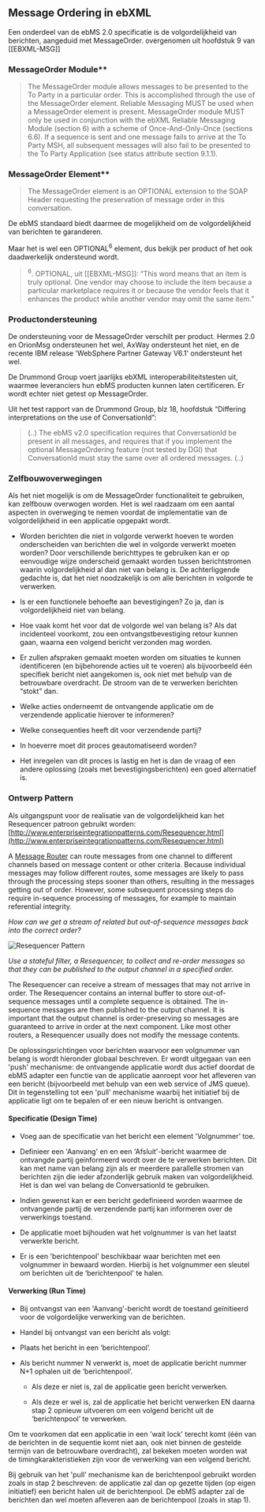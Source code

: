 ## Message Ordering in ebXML

Een onderdeel van de ebMS 2.0 specificatie is de volgordelijkheid van berichten, aangeduid met MessageOrder. overgenomen uit hoofdstuk 9 van [[EBXML-MSG]]

### MessageOrder Module**

> The MessageOrder module allows messages to be presented to the To Party in a particular order. This is accomplished through the use of the MessageOrder element. Reliable Messaging MUST be used when a MessageOrder element is present.
> MessageOrder module MUST only be used in conjunction with the ebXML Reliable Messaging Module (section 6) with a scheme of Once-And-Only-Once (sections 6.6). If a sequence is sent and one message fails to arrive at the To Party MSH, all subsequent messages will also fail to be presented to the To Party Application (see status attribute section 9.1.1).

### MessageOrder Element**

> The MessageOrder element is an OPTIONAL extension to the SOAP Header requesting the preservation of message order in this conversation.

De ebMS standaard biedt daarmee de mogelijkheid om de volgordelijkheid van berichten te garanderen.

Maar het is wel een OPTIONAL<sup>6</sup> element, dus bekijk per product of het ook daadwerkelijk ondersteund wordt.

> <sup>6</sup>. OPTIONAL, uit [[EBXML-MSG]]: “This word means that an item is truly optional. One vendor may choose to include the item because a particular marketplace requires it or because the vendor feels that it enhances the product while another vendor may omit the same item.”

### Productondersteuning

De ondersteuning voor de MessageOrder verschilt per product. Hermes 2.0 en OrionMsg ondersteunen het wel, AxWay ondersteunt het niet, en de recente IBM release 'WebSphere Partner Gateway V6.1' ondersteunt het wel.

De Drummond Group voert jaarlijks ebXML interoperabiliteitstesten uit, waarmee leveranciers hun ebMS producten kunnen laten certificeren. Er wordt echter niet getest op MessageOrder.

Uit het test rapport van de Drummond Group, blz 18, hoofdstuk “Differing interpretations on the use of ConversationId”:

> (..) The ebMS v2.0 specification requires that ConversationId be present in all messages, and requires that if you implement the optional MessageOrdering feature (not tested by DGI) that ConversationId must stay the same over all ordered messages. (..)

### Zelfbouwoverwegingen

Als het niet mogelijk is om de MessageOrder functionaliteit te gebruiken, kan zelfbouw overwogen worden. Het is wel raadzaam om een aantal aspecten in overweging te nemen voordat de implementatie van de volgordelijkheid in een applicatie opgepakt wordt.

- Worden berichten die niet in volgorde verwerkt hoeven te worden onderscheiden van berichten die wel in volgorde verwerkt moeten worden? Door verschillende berichttypes te gebruiken kan er op eenvoudige wijze onderscheid gemaakt worden tussen berichtstromen waarin volgordelijkheid al dan niet van belang is. De achterliggende gedachte is, dat het niet noodzakelijk is om alle berichten in volgorde te verwerken.

- Is er een functionele behoefte aan bevestigingen? Zo ja, dan is volgordelijkheid niet van belang.

- Hoe vaak komt het voor dat de volgorde wel van belang is? Als dat incidenteel voorkomt, zou een ontvangstbevestiging retour kunnen gaan, waarna een volgend bericht verzonden mag worden.

- Er zullen afspraken gemaakt moeten worden om situaties te kunnen identificeren (en bijbehorende acties uit te voeren) als bijvoorbeeld één specifiek bericht niet aangekomen is, ook niet met behulp van de betrouwbare overdracht. De stroom van de te verwerken berichten “stokt” dan.

- Welke acties onderneemt de ontvangende applicatie om de verzendende applicatie hierover te informeren?

- Welke consequenties heeft dit voor verzendende partij?

- In hoeverre moet dit proces geautomatiseerd worden?

- Het inregelen van dit proces is lastig en het is dan de vraag of een andere oplossing (zoals met bevestigingsberichten) een goed alternatief is.

### Ontwerp Pattern

Als uitgangspunt voor de realisatie van de volgordelijkheid kan het Resequencer patroon gebruikt worden: [http://www.enterpriseintegrationpatterns.com/Resequencer.html](http://www.enterpriseintegrationpatterns.com/Resequencer.html)

<aside class="example">

A [Message Router](http://www.enterpriseintegrationpatterns.com/MessageRouter.html) can route messages from one channel to different channels based on message content or other criteria. Because individual messages may follow different routes, some messages are likely to pass through the processing steps sooner than others, resulting in the messages getting out of order. However, some subsequent processing steps do require in-sequence processing of messages, for example to maintain referential integrity.

*How can we get a stream of related but out-of-sequence messages back into the correct order?*

![Resequencer Pattern](media/resequencer_pattern.png "Resequencer Pattern")

*Use a stateful filter, a Resequencer, to collect and re-order messages so that they can be published to the output channel in a specified order.*

The Resequencer can receive a stream of messages that may not arrive in order. The Resequencer contains an internal buffer to store out-of-sequence messages until a complete sequence is obtained. The in-sequence messages are then published to the output channel. It is important that the output channel is order-preserving so messages are guaranteed to arrive in order at the next component. Like most other routers, a Resequencer usually does not modify the message contents.  

</aside>

De oplossingsrichtingen voor berichten waarvoor een volgnummer van belang is wordt hieronder globaal beschreven. Er wordt uitgegaan van een 'push' mechanisme: de ontvangende applicatie wordt dus actief doordat de ebMS adapter een functie van de applicatie aanroept voor het afleveren van een bericht (bijvoorbeeld met behulp van een web service of JMS queue). Dit in tegenstelling tot een 'pull' mechanisme waarbij het initiatief bij de applicatie ligt om te bepalen of er een nieuw bericht is ontvangen.

#### Specificatie (Design Time)

- Voeg aan de specificatie van het bericht een element 'Volgnummer' toe.

- Definieer een 'Aanvang' en en een 'Afsluit'-bericht waarmee de ontvangde partij geinformeerd wordt over de te verwerken berichten. Dit kan met name van belang zijn als er meerdere parallelle stromen van berichten zijn die ieder afzonderlijk gebruik maken van volgordelijkheid. Het is dan wel van belang de ConversationId te gebruiken.

- Indien gewenst kan er een bericht gedefinieerd worden waarmee de ontvangende partij de verzendende partij kan informeren over de verwerkings toestand.

- De applicatie moet bijhouden wat het volgnummer is van het laatst verwerkte bericht.

- Er is een 'berichtenpool' beschikbaar waar berichten met een volgnummer in bewaard worden. Hierbij is het volgnummer een sleutel om berichten uit de ‘berichtenpool' te halen.

#### Verwerking (Run Time)

- Bij ontvangst van een 'Aanvang'-bericht wordt de toestand geïnitieerd voor de volgordelijke verwerking van de berichten.

- Handel bij ontvangst van een bericht als volgt:

- Plaats het bericht in een ‘berichtenpool’.

- Als bericht nummer N verwerkt is, moet de applicatie bericht nummer N+1 ophalen uit de ‘berichtenpool’.

  - Als deze er niet is, zal de applicatie geen bericht verwerken.

  - Als deze er wel is, zal de applicatie het bericht verwerken EN daarna stap 2 opnieuw uitvoeren om een volgend bericht uit de ‘berichtenpool’ te verwerken.

Om te voorkomen dat een applicatie in een 'wait lock' terecht komt (één van de berichten in de sequentie komt niet aan, ook niet binnen de gestelde termijn van de betrouwbare overdracht), zal bekeken moeten worden wat de timingkarakteristieken zijn voor de verwerking van een volgend bericht.

Bij gebruik van het 'pull' mechanisme kan de berichtenpool gebruikt worden zoals in stap 2 beschreven: de applicatie zal dan op gezette tijden (op eigen initiatief) een bericht halen uit de berichtenpool. De ebMS adapter zal de berichten dan wel moeten afleveren aan de berichtenpool (zoals in stap 1).
